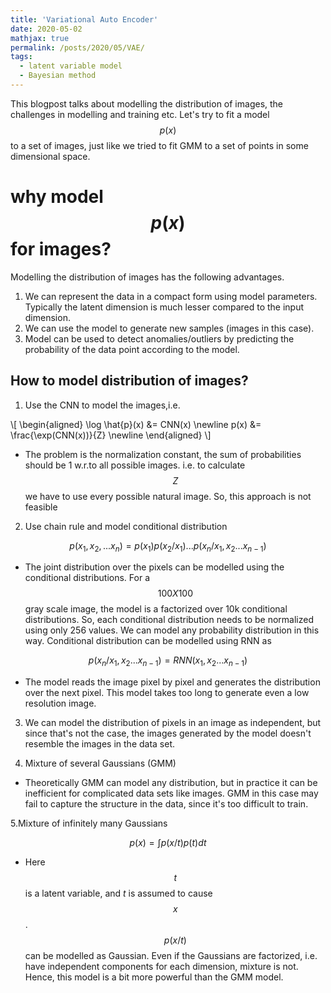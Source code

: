 ```yaml
---
title: 'Variational Auto Encoder'
date: 2020-05-02
mathjax: true
permalink: /posts/2020/05/VAE/
tags:
  - latent variable model
  - Bayesian method
---
```


This blogpost talks about modelling the distribution of images, the challenges in modelling and training etc.  Let's try to fit a model $$p(x)$$ to a set of images, just like we tried to fit GMM to a set of points in some dimensional space.

why model $$p(x)$$ for images?
======
Modelling the distribution of images has the following advantages.
 1. We can represent the data in a compact form using model parameters. Typically the latent dimension is much lesser compared to the input dimension.
 2. We can use the model to generate new samples (images in this case).
 3. Model can be used to detect anomalies/outliers by predicting the probability of the data point according to the model.

How to model distribution of images?
------
 1. Use the CNN to model the images,i.e.

\\[
\begin{aligned}
    \log \hat{p}(x) &= CNN(x) \newline
    p(x) &= \frac{\exp(CNN(x))}{Z} \newline
\end{aligned}
\\]

 - The problem is the normalization constant, the sum of probabilities should be 1 w.r.to all possible images. i.e. to calculate $$Z$$ we have to use every possible natural image. So, this approach is not feasible
 
 2. Use chain rule and model conditional distribution

$$
    p(x_1, x_2,...x_n) = p(x_1) p(x_2/x_1)...p(x_n/x_1,x_2...x_{n-1})
$$

 - The joint distribution over the pixels can be modelled using the conditional distributions. For a $$100 X 100$$ gray scale image, the model is a factorized over 10k conditional distributions. So, each conditional distribution needs to be normalized using only 256 values. We can model any probability distribution in this way. Conditional distribution can be modelled using RNN as

$$
    p(x_n/x_1,x_2...x_{n-1}) = RNN(x_1,x_2...x_{n-1})
$$

 - The model reads the image pixel by pixel and generates the distribution over the next pixel. This model takes too long to generate even a low resolution image.

 3. We can model the distribution of pixels in an image as independent, but since that's not the case, the images generated by the model doesn't resemble the images in the data set.

 4. Mixture of several Gaussians (GMM)

- Theoretically GMM can model any distribution, but in practice it can be inefficient for complicated data sets like images. GMM in this case may fail to capture the structure in the data, since it's too difficult to train.

 5.Mixture of infinitely many Gaussians

$$
    p(x) = \int p(x/t) p(t) dt
$$

 - Here $$t$$ is a latent variable, and $t$ is assumed to cause $$x$$. $$p(x/t)$$ can be modelled as Gaussian. Even if the Gaussians are factorized, i.e. have independent components for each dimension, mixture is not. Hence, this model is a bit more powerful than the GMM model.

